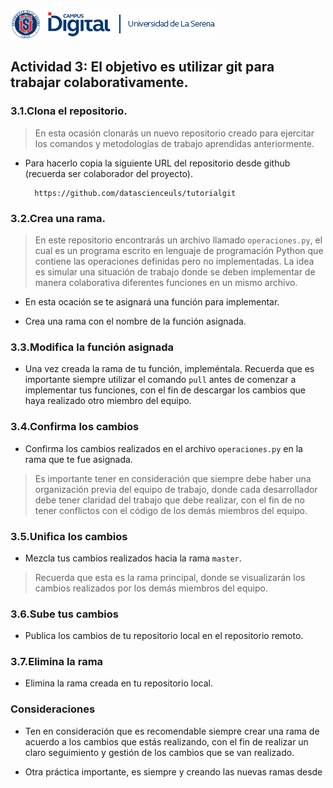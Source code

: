 ![banner](images/header.png)

## Actividad 3: El objetivo es utilizar git para trabajar colaborativamente.

### 3.1.Clona el repositorio.

> En esta ocasión clonarás un nuevo repositorio creado para ejercitar los comandos y metodologías de trabajo aprendidas anteriormente.

* Para hacerlo copia la siguiente URL del repositorio desde github (recuerda ser colaborador del proyecto).

		https://github.com/datascienceuls/tutorialgit

### 3.2.Crea una rama.

> En este repositorio encontrarás un archivo llamado `operaciones.py`, el cual es un programa escrito en lenguaje de programación Python que contiene las operaciones definidas pero no implementadas. La idea es simular una situación de trabajo donde se deben implementar de manera colaborativa diferentes funciones en un mismo archivo.

* En esta ocación se te asignará una función para implementar.

* Crea una rama con el nombre de la función asignada. 

### 3.3.Modifica la función asignada

* Una vez creada la rama de tu función, impleméntala. Recuerda que es importante siempre utilizar el comando `pull` antes de comenzar a implementar tus funciones, con el fin de descargar los cambios que haya realizado otro miembro del equipo.

### 3.4.Confirma los cambios

* Confirma los cambios realizados en el archivo `operaciones.py` en la rama que te fue asignada.

>Es importante tener en consideración que siempre debe haber una organización previa del equipo de trabajo, donde cada desarrollador debe tener claridad del trabajo que debe realizar, con el fin de no tener conflictos con el código de los demás miembros del equipo.

### 3.5.Unifica los cambios 

* Mezcla tus cambios realizados hacia la rama `master`. 

>Recuerda que esta es la rama principal, donde se visualizarán los cambios realizados por los demás miembros del equipo.

### 3.6.Sube tus cambios

* Publica los cambios de tu repositorio local en el repositorio remoto.

### 3.7.Elimina la rama
 
* Elimina la rama creada en tu repositorio local.

### Consideraciones

* Ten en consideración que es recomendable siempre crear una rama de acuerdo a los cambios que estás realizando, con el fin de realizar un claro seguimiento y gestión de los cambios que se van realizado.

* Otra práctica importante, es siempre y creando las nuevas ramas desde 

